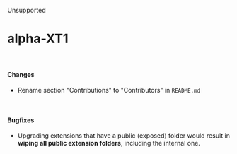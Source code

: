 <span class="badge bg-secondary-subtle border border-secondary-subtle text-secondary-emphasis rounded-pill"><i class="bi bi-x-lg"></i> Unsupported</span>
# alpha-XT1
<br/>

#### Changes
- Rename section "Contributions" to "Contributors" in `README.md`

<br/>

#### Bugfixes
- Upgrading extensions that have a public (exposed) folder would result in **wiping all public extension folders**, including the internal one.